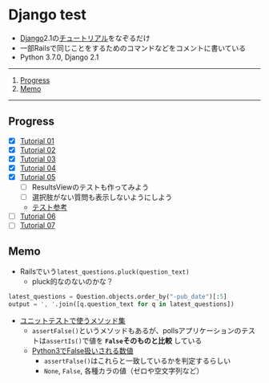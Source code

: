 # Django test

- [Django][django]2.1の[チュートリアル][djtut]をなぞるだけ
- 一部Railsで同じことをするためのコマンドなどをコメントに書いている
- Python 3.7.0,  Django 2.1

---

1. [Progress](#progress)
1. [Memo](#memo)

---

## Progress

- [x] [Tutorial 01](https://docs.djangoproject.com/ja/2.1/intro/tutorial01/)
- [x] [Tutorial 02](https://docs.djangoproject.com/ja/2.1/intro/tutorial02/)
- [x] [Tutorial 03](https://docs.djangoproject.com/ja/2.1/intro/tutorial03/)
- [x] [Tutorial 04](https://docs.djangoproject.com/ja/2.1/intro/tutorial04/)
- [x] [Tutorial 05](https://docs.djangoproject.com/ja/2.1/intro/tutorial05/)
    - [ ] ResultsViewのテストも作ってみよう
    - [ ] 選択肢がない質問も表示しないようにしよう
    - [テスト参考][djtesting]
- [ ] [Tutorial 06](https://docs.djangoproject.com/ja/2.1/intro/tutorial06/)
- [ ] [Tutorial 07](https://docs.djangoproject.com/ja/2.1/intro/tutorial07/)

## Memo

- Railsでいう`latest_questions.pluck(question_text)`
    - pluck的なのないのかな？

```python
latest_questions = Question.objects.order_by("-pub_date")[:5]
output = ', '.join([q.question_text for q in latest_questions])
```

- [ユニットテストで使うメソッド集][pyutest]
    - `assertFalse()`というメソッドもあるが、pollsアプリケーションのテストは`assertIs()`で値を **`False`そのものと比較** している
    - [Python3でFalse扱いされる数値][pyfalse]
        - `assertFalse()`はこれらと一致しているかを判定するらしい
        - `None`, `False`, 各種カラの値（ゼロや空文字列など）

[django]: http://djangoproject.jp/
[djtut]: https://docs.djangoproject.com/ja/2.1/intro/
[pyutest]: https://docs.python.jp/3/library/unittest.html
[pyfalse]: https://docs.python.jp/3/library/stdtypes.html#truth-value-testing
[djtesting]: https://docs.djangoproject.com/ja/2.1/topics/testing/

